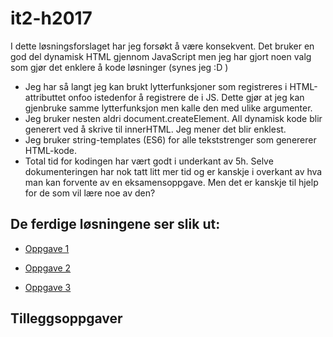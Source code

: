 # it2-h2017
I dette løsningsforslaget har jeg forsøkt å være konsekvent. Det bruker en god del dynamisk HTML gjennom JavaScript men jeg har gjort noen valg som gjør det enklere å kode løsninger (synes jeg :D )

* Jeg har så langt jeg kan brukt lytterfunksjoner som registreres i HTML-attributtet onfoo istedenfor å registrere de i JS. Dette gjør at jeg kan gjenbruke samme lytterfunksjon men kalle den med ulike argumenter.
* Jeg bruker nesten aldri document.createElement. All dynamisk kode blir generert ved å skrive til innerHTML. Jeg mener det blir enklest. 
* Jeg bruker string-templates (ES6) for alle tekststrenger som genererer HTML-kode. 
* Total tid for kodingen har vært godt i underkant av 5h. Selve dokumenteringen har nok tatt litt mer tid og er kanskje i overkant av hva man kan forvente av en eksamensoppgave. Men det er kanskje til hjelp for de som vil lære noe av den?

## De ferdige løsningene ser slik ut:
* [Oppgave 1](https://johanhake.github.io/it2-h2017/oppgave1.html)

* [Oppgave 2](https://johanhake.github.io/it2-h2017/oppgave2.html)

* [Oppgave 3](https://johanhake.github.io/it2-h2017/oppgave3.html)

## Tilleggsoppgaver
